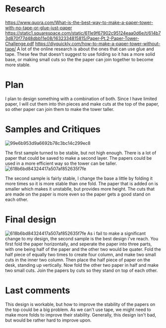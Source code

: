 # Research
https://www.quora.com/What-is-the-best-way-to-make-a-paper-tower-with-no-tape-or-glue-just-paper
https://static1.squarespace.com/static/611e9f67902c95124eaa0d6e/t/614b73d870f77d48dbb11e08/1632334815815/Paper-Pt.2-Paper-Tower-Challenge.pdf
https://diyquickly.com/how-to-make-a-paper-tower-without-tape/
A lot of the online research is about the ones that can use glue and tape. These few that doesn't suggest to use folding so it has a more solid base,
or making small cuts so the the paper can join together to become more stable.
# Plan
I plan to design something with a combination of both. Since I have limited paper, I will cut them into thin pieces and make cuts at the top of the paper, 
so other paper can join them to make the tower taller.
# Samples and Critiques

![99e6b953d9a6692b78c3bc14c299ec8](https://github.com/StAndrewsCollege/2324-tej3m-5-e-0-sprint0-hendryshao/assets/87082007/018a4171-9f97-47c7-aa5d-420db002245d)

The first sample turned to be stable, but not high enough. There is a lot of paper that could be saved to make a second layer. The papers could be used in a more
efficient way so the tower can be taller.
![618b6bd84324417a507af852635f7fe](https://github.com/StAndrewsCollege/2324-tej3m-5-e-0-sprint0-hendryshao/assets/87082007/16d0ada5-45a4-4615-bc18-2997ec4c76d7)

The second sample is fairly stable, I change the base a little by folding it more times so it is more stable than one fold. The paper that is added on is smaller 
which makes it unstablle, but provides more height. The cuts that are made on the paper is more even so the paper gets a good stand on each other.

# Final design
![618b6bd84324417a507af852635f7fe](https://github.com/StAndrewsCollege/2324-tej3m-5-e-0-sprint0-hendryshao/assets/87082007/16d0ada5-45a4-4615-bc18-2997ec4c76d7)
As i fail to make a significant change to my design, the second sample is the best design i've reach. You first fold the paper horizontally, and seperate the 
paper into three parts, with one being half of the paper and the other two would be quater. Fold the half piece of equally two times to create four column, and make two small cuts in the inner two column. Then place the half piece of paper on the desk, standing up vertically. Now fold the other two paper in half and make two small cuts. Join the papers by cuts so they stand on top of each other.

# Last comments
This design is workable, but how to improve the stability of the papers on the top could be a big problem. As we can't use tape, we might need to make more folds to improve their stability. Generally, this design isn't bad, but would be rather hard to improve upon.

